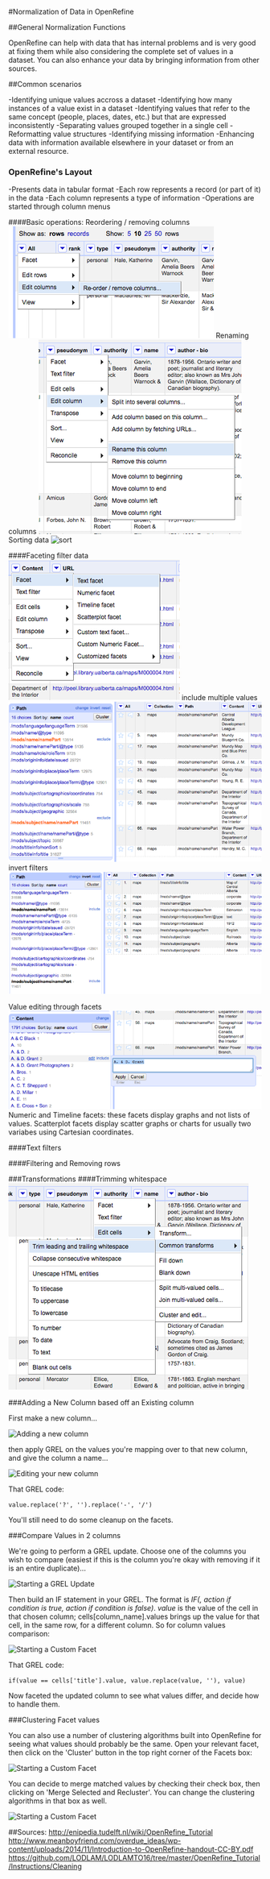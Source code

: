#Normalization of Data in OpenRefine

##General Normalization Functions

OpenRefine can help with data that has internal problems and is very good at fixing them while also considering the complete set of values in a dataset. You can also enhance your data by bringing information from other sources.

##Common scenarios

-Identifying unique values accross a dataset
-Identifying how many instances of a value exist in a dataset
-Identifying values that refer to the same concept (people, places, dates, etc.) but that are expressed inconsistently
-Separating values grouped together in a single cell
-Reformatting value structures
-Identifying missing information
-Enhancing data with information available elsewhere in your dataset or from an external resource.


### OpenRefine's Layout
-Presents data in tabular format
-Each row represents a record (or part of it) in the data
-Each column represents a type of information
-Operations are started through column menus

####Basic operations:
Reordering / removing columns
![reorder_column](../screenshots/reorder_column.png)
Renaming columns
![rename_column](../screenshots/rename_column.png)
Sorting data
![sort](../screenshots/sort)

####Faceting
filter data
![facet_text](../screenshots/facet_text.png)
include multiple values
![facet_include_multiple](../screenshots/facet_include_multiple.png)
invert filters
![facet_invert](../screenshots/facet_invert.png)


Value editing through facets
![facet_edit](../screenshots/facet_edit.png)
Numeric and Timeline facets: these facets display graphs and not lists of values.
Scatterplot facets display scatter graphs or charts for usually two variabes using Cartesian coordinates.

####Text filters

####Filtering and Removing rows


###Transformations
####Trimming whitespace
![trim_space](../screenshots/trim_space.png)


###Adding a New Column based off an Existing column

First make a new column...

![Adding a new column](../../Images/newCol.png)

then apply GREL on the values you're mapping over to that new column, and give the column a name...

![Editing your new column](../../Images/newColEdit.png)

That GREL code:

```
value.replace('?', '').replace('-', '/')
```

You'll still need to do some cleanup on the facets.

###Compare Values in 2 columns

We're going to perform a GREL update. Choose one of the columns you wish to compare (easiest if this is the column you're okay with removing if it is an entire duplicate)...

![Starting a GREL Update](../../Images/grelUpdate.png)

Then build an IF statement in your GREL. The format is *IF(<condition>, action if condition is true, action if condition is false)*. *value* is the value of the cell in that chosen column; cells[column_name].values brings up the value for that cell, in the same row, for a different column. So for column values comparison:

![Starting a Custom Facet](../../Images/colCompare.png)

That GREL code:

```
if(value == cells['title'].value, value.replace(value, ''), value)
```

Now faceted the updated column to see what values differ, and decide how to handle them.

###Clustering Facet values

You can also use a number of clustering algorithms built into OpenRefine for seeing what values should probably be the same. Open your relevant facet, then click on the 'Cluster' button in the top right corner of the Facets box:

![Starting a Custom Facet](../../Images/facets.png)

You can decide to merge matched values by checking their check box, then clicking on 'Merge Selected and Recluster'. You can change the clustering algorithms in that box as well.

![Starting a Custom Facet](../../Images/cluster.png)


##Sources:
http://enipedia.tudelft.nl/wiki/OpenRefine_Tutorial
http://www.meanboyfriend.com/overdue_ideas/wp-content/uploads/2014/11/Introduction-to-OpenRefine-handout-CC-BY.pdf
https://github.com/LODLAM/LODLAMTO16/tree/master/OpenRefine_Tutorial/Instructions/Cleaning
